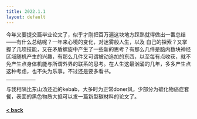 ```yaml
---
title: 2022.1.1
layout: default
---
```


今年又要提交篇毕业论文了，似乎才刚把百万遍这块地方踩熟就得做出一番总结——有什么总结呢？一年来心境的变化，对迷雾般人生，以及
自己的探索？又掌握了几项技能，又在矛盾螺旋中产生了一些新的思考？有那么几件是脑内数块神经区域随机产生的兴趣，有那么几件又可谓被动追加的东西，以至每有点收获，就不免产生点身体机能与所谓外界的联系的思考。在人生这最汹涌的几年，多多产生点这种考虑，也不失为乐事。不过还是要多看书。
<hr style="width:80px;text-align:left;margin-left:0">
与我相隔比东山汤还近的kebab，大多时为正常doner风，少部分为碳化物癌症套餐，表面的黑色物质大抵可以发一篇新型碳材料的论文了。


#### [< back](https://wzetto.github.io/wz369.github.io/omoi/omoi.html)
